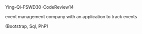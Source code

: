 Ying-Qi-FSWD30-CodeReview14

event management company with an application to track events

(Bootstrap, Sql, PhP)
